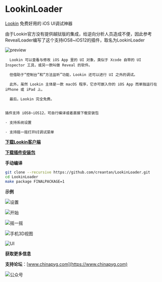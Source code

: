 # LookinLoader 
[Lookin](https://lookin.work) 免费好用的 iOS UI调试神器

由于Lookin官方没有提供越狱版的集成，给逆向分析人员造成不便，因此参考RevealLoader编写了这个支持iOS8~iOS12的插件，取名为LookinLoader

![preview](https://github.com/creantan/LookinLoader/blob/master/example/preview.jpg "lookin" )

```
  Lookin 可以查看与修改 iOS App 里的 UI 对象，类似于 Xcode 自带的 UI Inspector 工具，或另一款叫做 Reveal 的软件。

  但借助于“控制台”和“方法监听”功能，Lookin 还可以进行 UI 之外的调试。

  此外，虽然 Lookin 主体是一款 macOS 程序，它亦可嵌入你的 iOS App 而单独运行在 iPhone 或 iPad 上。

  最后，Lookin 完全免费。
```

```

插件支持 iOS8~iOS12，可自行编译或者直接下载安装包

· 支持系统设置

· 支持摇一摇打开UI调试菜单

```

**[下载Lookin客户端](https://lookin.work)**

**[下载插件安装包](https://github.com/creantan/LookinLoader/releases/download/1.0.3/com.chinapyg.lookinloader_1.0.3_iphoneos-arm.deb.zip)**

**手动编译**
```bash
git clone --recursive https://github.com/creantan/LookinLoader.git
cd LookinLoader
make package FINALPACKAGE=1
```

**示例**

![设置](https://github.com/creantan/LookinLoader/blob/master/example/setting.jpeg "设置" )

![开始](https://github.com/creantan/LookinLoader/blob/master/example/start.jpg "开始" )

![摇一摇](https://github.com/creantan/LookinLoader/blob/master/example/debugui.png "摇一摇" )

![手机3D视图](https://github.com/creantan/LookinLoader/blob/master/example/3dvew.png "3dview" )

![UI](https://github.com/creantan/LookinLoader/blob/master/example/ui.png "UI" )

**获取更多信息**

**支持论坛**：[www.chinapyg.com](https://www.chinapyg.com)

![公众号](https://github.com/creantan/LookinLoader/blob/master/example/qrcode.jpg "公众号" )

